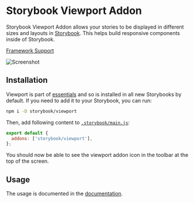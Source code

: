 # Storybook Viewport Addon

Storybook Viewport Addon allows your stories to be displayed in different sizes and layouts in [Storybook](https://storybook.js.org). This helps build responsive components inside of Storybook.

[Framework Support](https://storybook.js.org/docs/configure/integration/frameworks-feature-support)

![Screenshot](https://raw.githubusercontent.com/storybookjs/storybook/next/code/addons/viewport/docs/viewport.png)

## Installation

Viewport is part of [essentials](https://storybook.js.org/docs/essentials) and so is installed in all new Storybooks by default. If you need to add it to your Storybook, you can run:

```sh
npm i -D storybook/viewport
```

Then, add following content to [`.storybook/main.js`](https://storybook.js.org/docs/configure#configure-your-storybook-project):

```js
export default {
  addons: ['storybook/viewport'],
};
```

You should now be able to see the viewport addon icon in the toolbar at the top of the screen.

## Usage

The usage is documented in the [documentation](https://storybook.js.org/docs/essentials/viewport).
